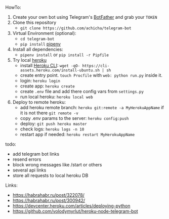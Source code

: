 HowTo:

1. Create your own bot using Telegram's [BotFather](https://core.telegram.org/bots#3-how-do-i-create-a-bot) and grab your `TOKEN`
2. Clone this repository
    - `git clone https://github.com/achicha/telegram-bot`
3. Virtual Environment (optional):
    - `cd telegram-bot`
    - `pip install` [pipenv](https://github.com/kennethreitz/pipenv)
4. Install all dependencies:
    - `pipenv install` or `pip install -r Pipfile`
5. Try local [heroku](https://devcenter.heroku.com/articles/deploying-python)
    - install [Heroku CLI](https://devcenter.heroku.com/articles/getting-started-with-python#set-up): `wget -qO- https://cli-assets.heroku.com/install-ubuntu.sh | sh`
    - create entry point. `touch Procfile` with `web: python run.py` inside it.
    - login: `heroku login`
    - create app: `heroku create`
    - create `.env` file and add there config vars from `settings.py`
    - run local heroku: `heroku local web`
6. Deploy to remote heroku:
    - add heroku remote branch: `heroku git:remote -a MyHerokuAppName` if it is not there `git remote -v`
    - copy .env params to the server: `heroku config:push`
    - deploy: `git push heroku master`
    - check logs: `heroku logs -n 10`
    - restart app if needed: `heroku restart MyHerokuAppName`
    
todo:
- add telegram bot links
- resend errors 
- block wrong messages like /start or others
- several api links
- store all requests to local heroku DB


Links:

- https://habrahabr.ru/post/322078/
- https://habrahabr.ru/post/300942/
- https://devcenter.heroku.com/articles/deploying-python
- https://github.com/volodymyrlut/heroku-node-telegram-bot